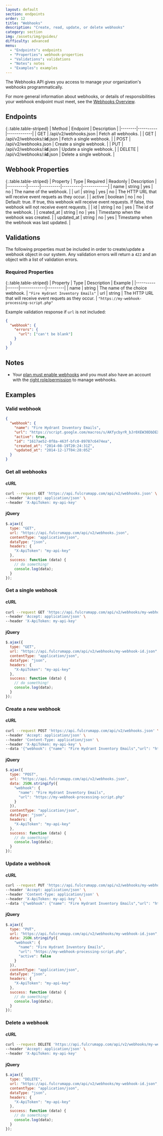 ```yaml
---
layout: default
section: endpoints
order: 12
title: "Webhooks"
description: "Create, read, update, or delete webhooks"
category: section
img: /assets/img/guides/
difficulty: advanced
menu:
  - "Endpoints": endpoints
  - "Properties": webhook-properties
  - "Validations": validations
  - "Notes": notes
  - "Examples": examples
---
```


The Webhooks API gives you access to manage your organization's webhooks programmatically.

For more general information about webhooks, or details of responsibilities your webhook endpoint must meet, see the [Webhooks Overview](/general/webhooks/).

## Endpoints

{:.table.table-striped}
| Method | Endpoint | Description |
|--------|----------|-------------|
| GET | /api/v2/webhooks.json | Fetch all webhooks. |
| GET | /api/v2/webhooks/**:id**.json | Fetch a single webhook. |
| POST | /api/v2/webhooks.json | Create a single webhook. |
| PUT | /api/v2/webhooks/**:id**.json | Update a single webhook. |
| DELETE | /api/v2/webhooks/**:id**.json | Delete a single webhook. |

## Webhook Properties

{:.table.table-striped}
| Property | Type | Required | Readonly | Description |
|----------|------|----------|----------|-------------|
| name | string | yes | no | The name of the webhook. |
| url | string | yes | no | The HTTP URL that will receive event requets as they occur. |
| active | boolean | no | no | Default: true. If true, this webhook will receive event requests. If false, this webhook will not receive event requests. |
| id | string | no | yes | The id of the webhook. |
| created_at | string | no | yes | Timestamp when the webhook was created. |
| updated_at | string | no | yes | Timestamp when the webhook was last updated. |

## Validations

The following properties must be included in order to create/update a webhook object in our system. Any validation errors will return a `422` and an object with a list of validation errors.

### Required Properties

{:.table.table-striped}
| Property | Type | Description | Example |
|----------|------|-------------|---------|
| name | string | The name of the choice webhook. | `"Fire Hydrant Inventory Emails"`
| url | string | The HTTP URL that will receive event requets as they occur. | `"https://my-webhook-processing-script.php"`

Example validation response if `url` is not included:

```json
{
  "webhook": {
    "errors": {
      "url": ["can't be blank"]
    }
  }
}
```

## Notes

* Your [plan must enable webhooks](http://www.fulcrumapp.com/guides/webhooks/webhooks-plans/) and you must also have an account with the [right role/permission](http://www.fulcrumapp.com/guides/webhooks/webhooks-roles-and-permissions/) to manage webhooks.

## Examples

### Valid webhook

```json
{
  "webhook": {
    "name": "Fire Hydrant Inventory Emails",
    "url": "https://script.google.com/macros/s/AKfycbyrR_bJr0XEW30DbDEXT3yjle5akRa9Dci7q6H0VTA_Oov86Vj/exec",
    "active": true,
    "id": "1617ae52-0f8a-463f-bfc0-89787c6474ea",
    "created_at": "2014-08-19T20:24:31Z",
    "updated_at": "2014-12-17T04:28:05Z"
  }
}
```

### Get all webhooks

#### cURL
```sh
curl --request GET 'https://api.fulcrumapp.com/api/v2/webhooks.json' \
--header 'Accept: application/json' \
--header 'X-ApiToken: my-api-key'
```

#### jQuery
```js
$.ajax({
  type: "GET",
  url: "https://api.fulcrumapp.com/api/v2/webhooks.json",
  contentType: "application/json",
  dataType: "json",
  headers: {
    "X-ApiToken": "my-api-key"
  },
  success: function (data) {
    // do something!
    console.log(data);
  }
});
```

### Get a single webhook

#### cURL
```sh
curl --request GET 'https://api.fulcrumapp.com/api/v2/webhooks/my-webhook-id.json' \
--header 'Accept: application/json' \
--header 'X-ApiToken: my-api-key'
```

#### jQuery
```js
$.ajax({
  type: "GET",
  url: "https://api.fulcrumapp.com/api/v2/webhooks/my-webhook-id.json",
  contentType: "application/json",
  dataType: "json",
  headers: {
    "X-ApiToken": "my-api-key"
  },
  success: function (data) {
    // do something!
    console.log(data);
  }
});
```

### Create a new webhook

#### cURL
```sh
curl --request POST 'https://api.fulcrumapp.com/api/v2/webhooks.json' \
--header 'Accept: application/json' \
--header 'Content-Type: application/json' \
--header 'X-ApiToken: my-api-key' \
--data '{"webhook": {"name": "Fire Hydrant Inventory Emails","url": "https://my-webhook-processing-script.php"}}'
```

#### jQuery
```js
$.ajax({
  type: "POST",
  url: "https://api.fulcrumapp.com/api/v2/webhooks.json",
  data: JSON.stringify({
    "webhook": {
      "name": "Fire Hydrant Inventory Emails",
      "url": "https://my-webhook-processing-script.php"
    }
  }),
  contentType: "application/json",
  dataType: "json",
  headers: {
    "X-ApiToken": "my-api-key"
  },
  success: function (data) {
    // do something!
    console.log(data);
  }
});
```

### Update a webhook

#### cURL
```sh
curl --request PUT 'https://api.fulcrumapp.com/api/v2/webhooks/my-webhook-id.json' \
--header 'Accept: application/json' \
--header 'Content-Type: application/json' \
--header 'X-ApiToken: my-api-key' \
--data '{"webhook": {"name": "Fire Hydrant Inventory Emails","url": "https://my-webhook-processing-script.php","active": false}}'
```

#### jQuery
```js
$.ajax({
  type: "PUT",
  url: "https://api.fulcrumapp.com/api/v2/webhooks/my-webhook-id.json",
  data: JSON.stringify({
    "webhook": {
      "name": "Fire Hydrant Inventory Emails",
      "url": "https://my-webhook-processing-script.php",
      "active": false
    }
  }),
  contentType: "application/json",
  dataType: "json",
  headers: {
    "X-ApiToken": "my-api-key"
  },
  success: function (data) {
    // do something!
    console.log(data);
  }
});
```

### Delete a webhook

#### cURL
```sh
curl --request DELETE 'https://api.fulcrumapp.com/api/v2/webhooks/my-webhook-id.json' \
--header 'Accept: application/json' \
--header 'X-ApiToken: my-api-key'
```

#### jQuery
```js
$.ajax({
  type: "DELETE",
  url: "https://api.fulcrumapp.com/api/v2/webhooks/my-webhook-id.json",
  contentType: "application/json",
  dataType: "json",
  headers: {
    "X-ApiToken": "my-api-key"
  },
  success: function (data) {
    // do something!
    console.log(data);
  }
});
```
